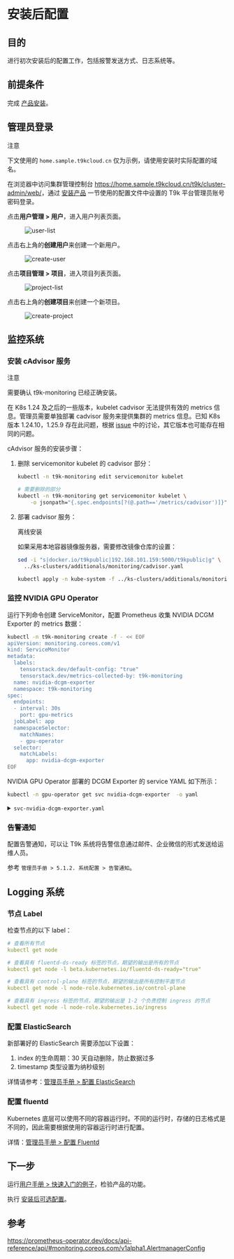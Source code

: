 # 安装后配置

## 目的

进行初次安装后的配置工作，包括报警发送方式、日志系统等。

## 前提条件

完成 [产品安装](./install-uc-mode.md)。

## 管理员登录

<aside class="note warning">
<div class="title">注意</div>

下文使用的 `home.sample.t9kcloud.cn` 仅为示例，请使用安装时实际配置的域名。

</aside>

在浏览器中访问集群管理控制台 <https://home.sample.t9kcloud.cn/t9k/cluster-admin/web/>，通过 [安装产品](./install-uc-mode.md) 一节使用的配置文件中设置的 T9k 平台管理员账号密码登录。

点击**用户管理 > 用户**，进入用户列表页面。

<figure class="screenshot">
  <img alt="user-list" src="../../assets/online/user-list.png" />
</figure>

点击右上角的**创建用户**来创建一个新用户。

<figure class="screenshot">
  <img alt="create-user" src="../../assets/online/create-user.png" />
</figure>

点击**项目管理 > 项目**，进入项目列表页面。

<figure class="screenshot">
  <img alt="project-list" src="../../assets/online/project-list.png" />
</figure>

点击右上角的**创建项目**来创建一个新项目。

<figure class="screenshot">
  <img alt="create-project" src="../../assets/online/create-project.png" />
</figure>

## 监控系统

### 安装 cAdvisor 服务

<aside class="note warning">
<div class="title">注意</div>

需要确认 t9k-monitoring 已经正确安装。

</aside>

在 K8s 1.24 及之后的一些版本，kubelet cadvisor 无法提供有效的 metrics 信息。管理员需要单独部署 cadvisor 服务来提供集群的 metrics 信息。已知 K8s 版本 1.24.10，1.25.9 存在此问题，根据 <a target="_blank" rel="noopener noreferrer" href="https://github.com/google/cadvisor/issues/2785#issuecomment-1205538108">issue</a> 中的讨论，其它版本也可能存在相同的问题。

cAdvisor 服务的安装步骤：

1. 删除 servicemonitor kubelet 的 cadvisor 部分：

    ```bash
    kubectl -n t9k-monitoring edit servicemonitor kubelet

    # 需要删除的部分
    kubectl -n t9k-monitoring get servicemonitor kubelet \
        -o jsonpath="{.spec.endpoints[?(@.path=='/metrics/cadvisor')]}"
    ```

2. 部署 cadvisor 服务：
 
    <aside class="note warning">
    <div class="title">离线安装</div>

    如果采用本地容器镜像服务器，需要修改镜像仓库的设置：

    ```bash
    sed -i "s|docker.io/t9kpublic|192.168.101.159:5000/t9kpublic|g" \
      ../ks-clusters/additionals/monitoring/cadvisor.yaml
    ```

    </aside>


    ```bash
    kubectl apply -n kube-system -f ../ks-clusters/additionals/monitoring/cadvisor.yaml
    ```
### 监控 NVIDIA GPU Operator

运行下列命令创建 ServiceMonitor，配置 Prometheus 收集 NVIDIA DCGM Exporter 的 metrics 数据：

```bash
kubectl -n t9k-monitoring create -f - << EOF
apiVersion: monitoring.coreos.com/v1
kind: ServiceMonitor
metadata:
  labels:
    tensorstack.dev/default-config: "true"
    tensorstack.dev/metrics-collected-by: t9k-monitoring
  name: nvidia-dcgm-exporter
  namespace: t9k-monitoring
spec:
  endpoints:
  - interval: 30s
    port: gpu-metrics
  jobLabel: app
  namespaceSelector:
    matchNames:
    - gpu-operator
  selector:
    matchLabels:
      app: nvidia-dcgm-exporter
EOF
```

NVIDIA GPU Operator 部署的 DCGM Exporter 的 service YAML 如下所示：

```bash
kubectl -n gpu-operator get svc nvidia-dcgm-exporter  -o yaml
```

<details><summary><code class="hljs">svc-nvidia-dcgm-exporter.yaml</code></summary>

```yaml
{{#include ../../assets/online/nvidia-gpu-operator/svc-nvidia-dcgm-exporter.yaml}}
```

</details>

### 告警通知

配置告警通知，可以让 T9k 系统将告警信息通过邮件、企业微信的形式发送给运维人员。

参考 `管理员手册 > 5.1.2. 系统配置 > 告警通知`。

## Logging 系统

### 节点 Label

检查节点的以下 label：

```yaml
# 查看所有节点
kubectl get node

# 查看具有 fluentd-ds-ready 标签的节点，期望的输出是所有的节点
kubectl get node -l beta.kubernetes.io/fluentd-ds-ready="true"

# 查看具有 control-plane 标签的节点，期望的输出是所有控制平面节点
kubectl get node -l node-role.kubernetes.io/control-plane

# 查看具有 ingress 标签的节点，期望的输出是 1-2 个负责控制 ingress 的节点
kubectl get node -l node-role.kubernetes.io/ingress
```

### 配置 ElasticSearch

新部署好的 ElasticSearch 需要添加以下设置：

1. index 的生命周期：30 天自动删除，防止数据过多
1. timestamp 类型设置为纳秒级别

详情请参考：[管理员手册 > 配置 ElasticSearch](../../../monitoring-and-log-system/es.md#修改配置)

### 配置 fluentd

Kubernetes 底层可以使用不同的容器运行时。不同的运行时，存储的日志格式是不同的，因此需要根据使用的容器运行时进行配置。

详情：[管理员手册 > 配置 Fluentd](../../../monitoring-and-log-system/fluentd.md#修改-fluentd-配置)


## 下一步

运行<a target="_blank" rel="noopener noreferrer" href="https://t9k.github.io/user-manuals/latest/get-started/index.html">用户手册 > 快速入门的例子</a>，检验产品的功能。

执行 [安装后可选配置](./post-install-optional.md)。

## 参考

<https://prometheus-operator.dev/docs/api-reference/api/#monitoring.coreos.com/v1alpha1.AlertmanagerConfig>
